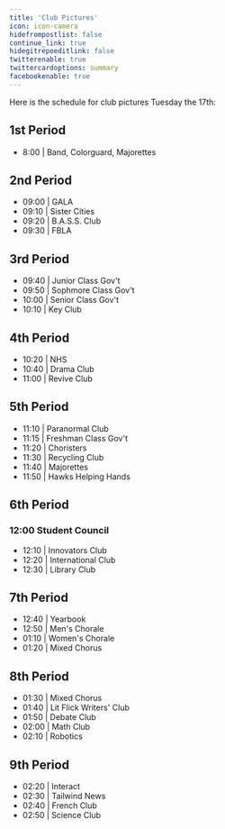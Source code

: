 ```yaml
---
title: 'Club Pictures'
icon: icon-camera
hidefrompostlist: false
continue_link: true
hidegitrepoeditlink: false
twitterenable: true
twittercardoptions: summary
facebookenable: true
---
```


Here is the schedule for club pictures Tuesday the 17th:

## 1st Period

* 8:00 | Band, Colorguard, Majorettes

## 2nd Period

* 09:00 | GALA
* 09:10 | Sister Cities
* 09:20 | B.A.S.S. Club
* 09:30 | FBLA

## 3rd Period

* 09:40 | Junior Class Gov't
* 09:50 | Sophmore Class Gov't
* 10:00 | Senior Class Gov't
* 10:10 | Key Club

## 4th Period

* 10:20 | NHS
* 10:40 | Drama Club
* 11:00 | Revive Club

## 5th Period

* 11:10 | Paranormal Club
* 11:15 | Freshman Class Gov't
* 11:20 | Choristers
* 11:30 | Recycling Club
* 11:40 | Majorettes
* 11:50 | Hawks Helping Hands

## 6th Period

### 12:00 Student Council

* 12:10 | Innovators Club
* 12:20 | International Club
* 12:30 | Library Club

## 7th Period

* 12:40 | Yearbook
* 12:50 | Men's Chorale
* 01:10 | Women's Chorale
* 01:20 | Mixed Chorus

## 8th Period

* 01:30 | Mixed Chorus
* 01:40 | Lit Flick Writers' Club
* 01:50 | Debate Club
* 02:00 | Math Club
* 02:10 | Robotics

## 9th Period

* 02:20 | Interact
* 02:30 | Tailwind News
* 02:40 | French Club
* 02:50 | Science Club